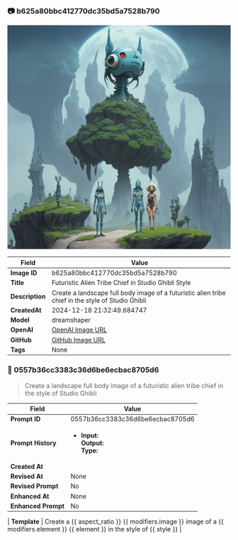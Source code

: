 

### 📷 b625a80bbc412770dc35bd5a7528b790 


![data.id](./b625a80bbc412770dc35bd5a7528b790.jpg)


| Field          | Value                                                                                                                     |
|----------------|---------------------------------------------------------------------------------------------------------------------------|
| **Image ID**             | b625a80bbc412770dc35bd5a7528b790                                                                                                             |
| **Title**           | Futuristic Alien Tribe Chief in Studio Ghibli Style                                                                                                       |
| **Description**           | Create a landscape full body image of a futuristic alien tribe chief in the style of Studio Ghibli                                                                                                       |
| **CreatedAt**        | 2024-12-18 21:32:49.684747                                                                                                        |
| **Model**        | dreamshaper                                                                                                        |
| **OpenAI**         | [OpenAI Image URL](http://192.168.1.85:8081/generated-images/b64689650007.png)                                                                                |
| **GitHub**         | [GitHub Image URL](https://raw.githubusercontent.com/Caneta-Silva/weeb/refs/heads/main/images/b625a80bbc412770dc35bd5a7528b790/b625a80bbc412770dc35bd5a7528b790.jpg)                                                                                |
| **Tags**       | None                                                                                                                   |

### 📜 0557b36cc3383c36d6be6ecbac8705d6

> Create a landscape full body image of a futuristic alien tribe chief in the style of Studio Ghibli

| Field          | Value                                                                                                                                                                      |
|----------------|----------------------------------------------------------------------------------------------------------------------------------------------------------------------------|
| **Prompt ID**  | 0557b36cc3383c36d6be6ecbac8705d6                                                                                                                                                            |
| **Prompt History** | <ul><li>**Input:**  <br> **Output:**  <br> **Type:** </li></ul> |
| **Created At** |                                                                                                                                                    |
| **Revised At** | None                                                                                                                                                   |
| **Revised Prompt** | No                                                                                                                                                                      |
| **Enhanced At** | None                                                                                                                                                  |
| **Enhanced Prompt** | No                                                                                                                                                                    |

| **Template**   | Create a {{ aspect_ratio }} {{ modifiers.image }} image of a {{ modifiers.element }} {{ element }} in the style of {{ style }}                                                                                                                                           |



